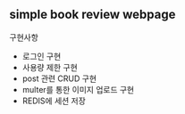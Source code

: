 ## simple book review webpage

구현사항

- 로그인 구현
- 사용량 제한 구현
- post 관련 CRUD 구현
- multer를 통한 이미지 업로드 구현
- REDIS에 세션 저장
